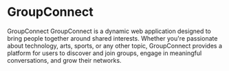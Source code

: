 # GroupConnect
GroupConnect GroupConnect is a dynamic web application designed to bring people together around shared interests. Whether you're passionate about technology, arts, sports, or any other topic, GroupConnect provides a platform for users to discover and join groups, engage in meaningful conversations, and grow their networks.
